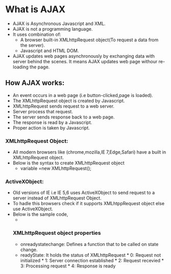 What is AJAX
===================================

 * AJAX is Asynchronous Javascript and XML.
 * AJAX is not a programming language.
 * It uses combination of:
     * A browser built-in XMLhttpRequest object(To request a data from the server).
     * Javascript and HTML DOM.
  * AJAX updates web pages asynchronously by exchanging data with server behind the scenes. It means AJAX updates web page withour re-loading the page.
  
  
## How AJAX works:
    
   * An event occurs in a web page (i.e button-clicked,page is loaded).
   * The XMLhttpRequest object is created by Javascript.
   * XMLhttpRequest sends request to a web server.
   * Server process that request.
   * The server sends response back to a web page.
   * The response is read by a Javascript.
   * Proper action is taken by Javascript.
    
 ### XMLhttpRequest Object:
 
   * All modern browsers like (chrome,mozilla,IE 7,Edge,Safari) have a built in XMLhttpRequest object.
   * Below is the syntax to create XMLhttpRequest object
       * variable =new XMLhttpRequest();
       
  ### ActiveXObject:
   
   * Old versions of IE i.e IE 5,6 uses ActiveXObject to send request to a server instead of XMLhttpRequest Object.
   * To hadle this browsers check if it supports XMLhtppRequest object else use ActiveXObject.
   * Below is the sample code,
       * <script>
         * function loadDoc(){
          * var xhttp:
           * if(window.XMLhttpRequest){
           * //code for moderns browsers 
            * xhttp=new XMLhttpRequest();
           * }
           * else{
            * xhttp=new ActiveXObject();
            * }
            * xhttp.onreadystatechange = function() {
                * if (this.readyState == 4 && this.status == 200) {
                * document.getElementById("demo").innerHTML = this.responseText;
               * }
            * };
         * xhttp.open("GET", "ajax_info.txt", true);
         * xhttp.send();
         * }
     </script>
     
### XMLhttpRequest object properties
  
   * onreadystatechange: Defines a function that to be called on state change.
   * readyState: It holds the status of XMLhttpRequest
           * 0: Request not initialized
           * 1: Server connection established
           * 2: Request recevied
           * 3: Processing request
           * 4: Response is ready
    

  
  
  
  
